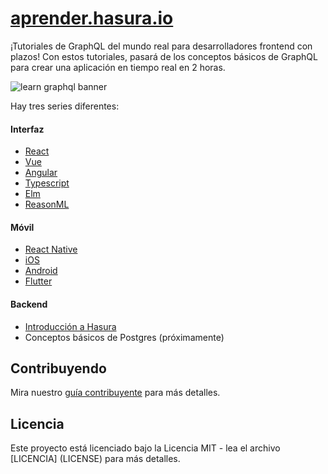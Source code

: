 # [aprender.hasura.io](https://learn.hasura.io)

¡Tutoriales de GraphQL del mundo real para desarrolladores frontend con plazos!
Con estos tutoriales, pasará de los conceptos básicos de GraphQL para crear una aplicación en tiempo real en 2 horas.

![learn graphql banner](https://storage.googleapis.com/graphql-engine-cdn.hasura.io/learn-hasura/assets/homepage/learn-banner.png)

Hay tres series diferentes:

#### Interfaz

- [React](https://learn.hasura.io/graphql/react)
- [Vue](https://learn.hasura.io/graphql/vue)
- [Angular](https://learn.hasura.io/graphql/angular-apollo)
- [Typescript](https://learn.hasura.io/graphql/typescript-react-apollo)
- [Elm](https://learn.hasura.io/graphql/elm-graphql)
- [ReasonML](https://learn.hasura.io/graphql/reason-react-apollo)

#### Móvil

- [React Native](https://learn.hasura.io/graphql/react-native)
- [iOS](https://learn.hasura.io/graphql/ios)
- [Android](https://learn.hasura.io/graphql/android)
- [Flutter](https://learn.hasura.io/graphql/flutter-graphql)

#### Backend

- [Introducción a Hasura](https://learn.hasura.io/graphql/hasura)
- Conceptos básicos de Postgres (próximamente)

## Contribuyendo

Mira nuestro [guía contribuyente](CONTRIBUTING_Espanyol.md) para más detalles.

## Licencia
Este proyecto está licenciado bajo la Licencia MIT - lea el archivo [LICENCIA] (LICENSE) para más detalles.
